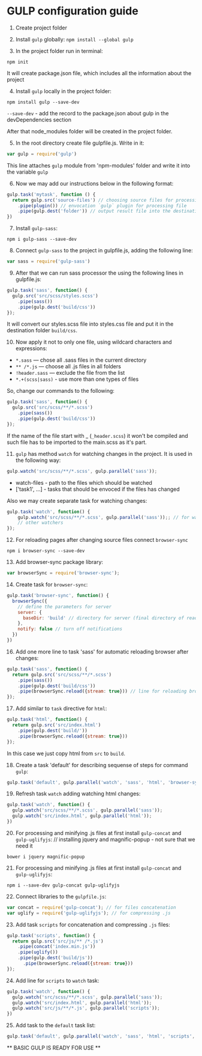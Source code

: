 GULP configuration guide
=====================

1. Create project folder


2. Install `gulp` globally:
`npm install --global gulp`


3. In the project folder run in terminal:

`npm init`

It will create package.json file, which includes all the information about the project


4. Install `gulp` locally in the project folder:

`npm install gulp --save-dev`

`--save-dev` - add the record to the package.json about gulp in the devDependencies section

After that node_modules folder will be created in the project folder.


5. In the root directory create file gulpfile.js. Write in it:

```js
var gulp = require('gulp')
```

This line attaches `gulp` module from 'npm-modules' folder and write it into the variable `gulp`


6. Now we may add our instructions below in the following format:

```js
gulp.task('mytask', function () {
  return gulp.src('source-files') // choosing source files for processing
    .pipe(plugin()) // envocation `gulp` plugin for processing file
    .pipe(gulp.dest('folder')) // output result file into the destination folder
})
```


7. Install `gulp-sass`:

`npm i gulp-sass --save-dev`


8. Connect `gulp-sass` to the project in gulpfile.js, adding the following line:

```js
var sass = require('gulp-sass')
```


9. After that we can run sass processor the using the following lines in gulpfile.js:

```js
gulp.task('sass', function() {
  gulp.src('src/scss/styles.scss')
    .pipe(sass())
    .pipe(gulp.dest('build/css'))
});
```

It will convert our styles.scss file into styles.css file and put it in the destination folder `build/css`.


10. Now apply it not to only one file, using  wildcard characters and expressions:

* `*.sass` — chose all .sass files in the current directory
* `** /*.js` — choose all .js files in all folders
* `!header.sass` — exclude the file from the list
* `*.+(scss|sass)` - use more than one types of files

So, change our commands to the following:

```js
gulp.task('sass', function() {
  gulp.src('src/scss/**/*.scss')
    .pipe(sass())
    .pipe(gulp.dest('build/css'))
});
```

If the name of the file start with _ (`_header.scss`) it won't be compiled and such file has to be imported to the main.scss as it's part.


11. `gulp` has method `watch` for watching changes in the project. It is used in the following way:

```js
gulp.watch('src/scss/**/*.scss', gulp.parallel('sass'));
```

* watch-files - path to the files which should be watched
* ['task1', ...] - tasks that should be envoced if the files has changed

Also we may create separate task for watching changes:

```js
gulp.task('watch', function() {
    gulp.watch('src/scss/**/*.scss', gulp.parallel('sass'));; // for watching .sass files
    // other watchers
});
```


12. For reloading pages after changing source files connect `browser-sync`

`npm i browser-sync --save-dev`


13. Add browser-sync package library:

```js
var browserSync = require('browser-sync');
```


14. Create task for `browser-sync`:

```js
gulp.task('browser-sync', function() {
  browserSync({
    // define the parameters for server
    server: {
      baseDir: 'build' // directory for server (final directory of ready project, usually with index.html)
    },
    notify: false // turn off notifications
  })
})
```


16. Add one more line to task 'sass' for automatic reloading browser after changes:

```js
gulp.task('sass', function() {
  return gulp.src('src/scss/**/*.scss')
    .pipe(sass())
    .pipe(gulp.dest('build/css'))
    .pipe(browserSync.reload({stream: true})) // line for reloading browser
});
```


17. Add similar to `task` directive for `html`:

```js
gulp.task('html', function() {
  return gulp.src('src/index.html')
    .pipe(gulp.dest('build/'))
    .pipe(browserSync.reload({stream: true}))
});
```

In this case we just copy html from `src` to `build`.


18. Create a task 'default' for describing sequense of steps for command `gulp`:

```js
gulp.task('default', gulp.parallel('watch', 'sass', 'html', 'browser-sync'))
```


19. Refresh task `watch` adding watching html changes:

```js
gulp.task('watch', function() {
  gulp.watch('src/scss/**/*.scss', gulp.parallel('sass'));
  gulp.watch('src/index.html', gulp.parallel('html'));
})
```


20. For processing and minifying .js files at first install `gulp-concat` and `gulp-uglifyjs`: // installing jquery and magnific-popup - not sure that we need it

`bower i jquery magnific-popup`


21. For processing and minifying .js files at first install `gulp-concat` and `gulp-uglifyjs`:

`npm i --save-dev gulp-concat gulp-uglifyjs`


22. Connect libraries to the `gulpfile.js`:

```js
var concat = require('gulp-concat'); // for files concatenation 
var uglify = require('gulp-uglifyjs'); // for compressing .js
```


23. Add task `scripts` for concatenation and compressing `.js` files:

```js
gulp.task('scripts', function() {
  return gulp.src('src/js/** /*.js')
    .pipe(concat('index.min.js'))
    .pipe(uglify())
    .pipe(gulp.dest('build/js'))
	  .pipe(browserSync.reload({stream: true}))
});
```


24. Add line for `scripts` to `watch` task:

```js
gulp.task('watch', function() {
  gulp.watch('src/scss/**/*.scss', gulp.parallel('sass'));
  gulp.watch('src/index.html', gulp.parallel('html'));
  gulp.watch('src/js/**/*.js', gulp.parallel('scripts'));
})
```


25. Add task to the `default` task list:

```js
gulp.task('default', gulp.parallel('watch', 'sass', 'html', 'scripts', 'browser-sync'))
```


** BASIC GULP IS READY FOR USE **

